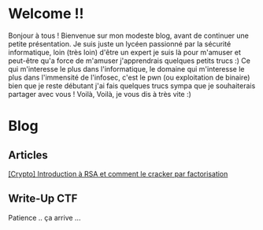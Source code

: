 # Welcome !!

Bonjour à tous ! Bienvenue sur mon modeste blog, avant de continuer une petite présentation. Je suis juste un lycéen passionné par la sécurité informatique, loin (très loin) d'être un expert je suis là pour m'amuser et peut-être qu'a force de m'amuser j'apprendrais quelques petits trucs :) Ce qui m'interesse le plus dans l'informatique, le domaine qui m'interesse le plus dans l'immensité de l'infosec, c'est le pwn (ou exploitation de binaire) bien que je reste débutant j'ai fais quelques trucs sympa que je souhaiterais partager avec vous ! Voilà, Voilà, je vous dis à très vite :)

# Blog 

## Articles

[ \[Crypto\] Introduction à RSA et comment le cracker par factorisation](https://astatesec.github.io/articles/rsa/)

## Write-Up CTF

Patience .. ça arrive ...
